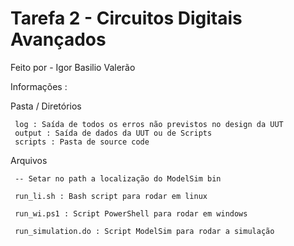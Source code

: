 
# Tarefa 2 - Circuitos Digitais Avançados

Feito por - Igor Basilio Valerão

Informações :

  Pasta / Diretórios

     log : Saída de todos os erros não previstos no design da UUT
     output : Saída de dados da UUT ou de Scripts
     scripts : Pasta de source code
     
  Arquivos

     -- Setar no path a localização do ModelSim bin

     run_li.sh : Bash script para rodar em linux

     run_wi.ps1 : Script PowerShell para rodar em windows

     run_simulation.do : Script ModelSim para rodar a simulação

